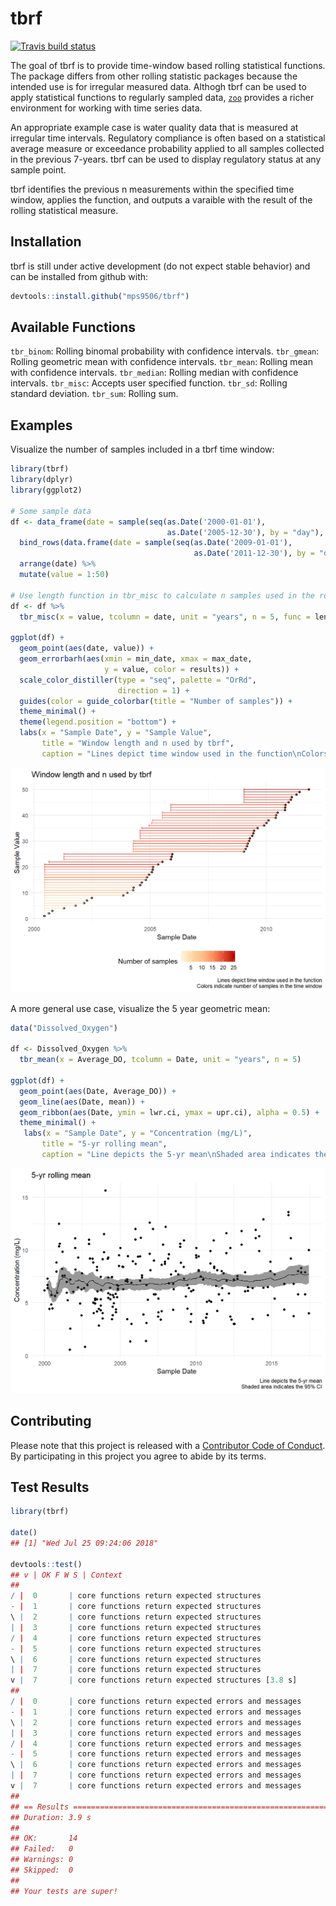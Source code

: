 
<!-- README.md is generated from README.Rmd. Please edit that file -->

# tbrf

[![Travis build
status](https://travis-ci.org/mps9506/tbrf.svg?branch=master)](https://travis-ci.org/mps9506/tbrf)

The goal of tbrf is to provide time-window based rolling statistical
functions. The package differs from other rolling statistic packages
because the intended use is for irregular measured data. Althogh tbrf
can be used to apply statistical functions to regularly sampled data,
[`zoo`](https://CRAN.R-project.org/package=zoo) provides a richer
environment for working with time series data.

An appropriate example case is water quality data that is measured at
irregular time intervals. Regulatory compliance is often based on a
statistical average measure or exceedance probability applied to all
samples collected in the previous 7-years. tbrf can be used to display
regulatory status at any sample point.

tbrf identifies the previous n measurements within the specified time
window, applies the function, and outputs a varaible with the result of
the rolling statistical measure.

## Installation

tbrf is still under active development (do not expect stable behavior)
and can be installed from github with:

``` r
devtools::install.github("mps9506/tbrf")
```

## Available Functions

`tbr_binom`: Rolling binomal probability with confidence intervals.
`tbr_gmean`: Rolling geometric mean with confidence intervals.
`tbr_mean`: Rolling mean with confidence intervals. `tbr_median`:
Rolling median with confidence intervals. `tbr_misc`: Accepts user
specified function. `tbr_sd`: Rolling standard deviation. `tbr_sum`:
Rolling sum.

## Examples

Visualize the number of samples included in a tbrf time window:

``` r
library(tbrf)
library(dplyr)
library(ggplot2)

# Some sample data
df <- data_frame(date = sample(seq(as.Date('2000-01-01'),
                                   as.Date('2005-12-30'), by = "day"), 25)) %>%
  bind_rows(data.frame(date = sample(seq(as.Date('2009-01-01'),
                                         as.Date('2011-12-30'), by = "day"), 25))) %>%
  arrange(date) %>%
  mutate(value = 1:50)

# Use length function in tbr_misc to calculate n samples used in the rolling function
df <- df %>%
  tbr_misc(x = value, tcolumn = date, unit = "years", n = 5, func = length)

ggplot(df) +
  geom_point(aes(date, value)) +
  geom_errorbarh(aes(xmin = min_date, xmax = max_date, 
                     y = value, color = results)) +
  scale_color_distiller(type = "seq", palette = "OrRd", 
                        direction = 1) +
  guides(color = guide_colorbar(title = "Number of samples")) +
  theme_minimal() +
  theme(legend.position = "bottom") +
  labs(x = "Sample Date", y = "Sample Value",
       title = "Window length and n used by tbrf",
       caption = "Lines depict time window used in the function\nColors indicate number of samples in the time window")
```

<img src="man/figures/README-tbr_misc-1.png" width="672" />

A more general use case, visualize the 5 year geometric mean:

``` r
data("Dissolved_Oxygen")

df <- Dissolved_Oxygen %>%
  tbr_mean(x = Average_DO, tcolumn = Date, unit = "years", n = 5)

ggplot(df) +
  geom_point(aes(Date, Average_DO)) +
  geom_line(aes(Date, mean)) +
  geom_ribbon(aes(Date, ymin = lwr.ci, ymax = upr.ci), alpha = 0.5) +
  theme_minimal() +
   labs(x = "Sample Date", y = "Concentration (mg/L)",
       title = "5-yr rolling mean",
       caption = "Line depicts the 5-yr mean\nShaded area indicates the 95% CI")
```

<img src="man/figures/README-dissolved_oxygen-1.png" width="672" />

## Contributing

Please note that this project is released with a [Contributor Code of
Conduct](CODE_OF_CONDUCT.md). By participating in this project you agree
to abide by its terms.

## Test Results

``` r
library(tbrf)

date()
## [1] "Wed Jul 25 09:24:06 2018"

devtools::test()
## v | OK F W S | Context
## 
/ |  0       | core functions return expected structures
- |  1       | core functions return expected structures
\ |  2       | core functions return expected structures
| |  3       | core functions return expected structures
/ |  4       | core functions return expected structures
- |  5       | core functions return expected structures
\ |  6       | core functions return expected structures
| |  7       | core functions return expected structures
v |  7       | core functions return expected structures [3.8 s]
## 
/ |  0       | core functions return expected errors and messages
- |  1       | core functions return expected errors and messages
\ |  2       | core functions return expected errors and messages
| |  3       | core functions return expected errors and messages
/ |  4       | core functions return expected errors and messages
- |  5       | core functions return expected errors and messages
\ |  6       | core functions return expected errors and messages
| |  7       | core functions return expected errors and messages
v |  7       | core functions return expected errors and messages
## 
## == Results ==========================================================================================
## Duration: 3.9 s
## 
## OK:       14
## Failed:   0
## Warnings: 0
## Skipped:  0
## 
## Your tests are super!
```
